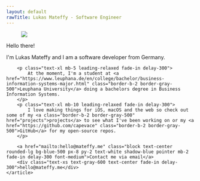 ```yaml
---
layout: default
rawTitle: Lukas Mateffy - Software Engineer
---
```


<div class="container mx-auto mx-10 my-6 mb-20 flex flex-wrap justify-around text-gray-800">
	<figure class="w-full sm:mr-10 mx-5 md:mx-20 mb-5 md:mb-10 md:mb-0 flex justify-center items-center relative fade-in">
		<img class="rounded-full border-8 shadow-lg max-w-xs border-white" src="{{ '/assets/images/profile.jpg' | absolute_url }}">
	</figure>
	<article class=" max-w-xl fade-in">
		<p class="text-3xl text-gray-900 font-semibold text fade-in" title="General Kenobi!">Hello there!</p>
		<p class="text-3xl mb-5 text-gray-600 font-medium fade-in delay-200">
			 I'm Lukas Mateffy and I am a software developer from Germany. 
		</p>

    	<p class="text-xl mb-5 leading-relaxed fade-in delay-300">
    		At the moment, I'm a student at <a href="https://www.leuphana.de/en/college/bachelor/business-information-systems-major.html" class="border-b-2 border-gray-500">Leuphana University</a> doing a bachelors degree in Business Information Systems.
    	</p>
    	<p class="text-xl mb-10 leading-relaxed fade-in delay-300">
    		I love making things for iOS, macOS and the web so check out some of my <a class="border-b-2 border-gray-500" href="projects">projects</a> to see what I've been working on or my <a href="https://github.com/capevace" class="border-b-2 border-gray-500">GitHub</a> for my open-source repos.
    	</p>

    	<a href="mailto:hello@mateffy.me" class="block text-center rounded-lg bg-blue-500 px-8 py-2 text-white shadow-blue pointer mb-2 fade-in delay-300 font-medium">Contact me via email</a>
    	<div class="text-xs text-gray-600 text-center fade-in delay-300">hello@mateffy.me</div>
    </article>

</div>
